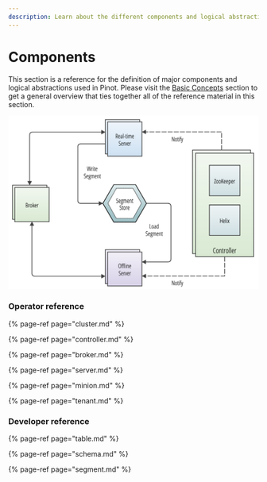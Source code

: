 ```yaml
---
description: Learn about the different components and logical abstractions
---
```


# Components

This section is a reference for the definition of major components and logical abstractions used in Pinot. Please visit the [Basic Concepts](../concepts.md) section to get a general overview that ties together all of the reference material in this section.

![](../../.gitbook/assets/pinot-system-architecture.png)

### Operator reference

{% page-ref page="cluster.md" %}

{% page-ref page="controller.md" %}

{% page-ref page="broker.md" %}

{% page-ref page="server.md" %}

{% page-ref page="minion.md" %}

{% page-ref page="tenant.md" %}

### Developer reference

{% page-ref page="table.md" %}

{% page-ref page="schema.md" %}

{% page-ref page="segment.md" %}

### 



